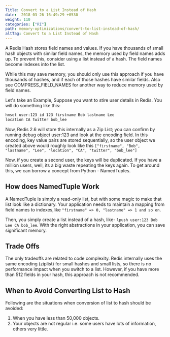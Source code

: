 ```yaml
---
Title: Convert to a List Instead of Hash
date:  2018-03-26 16:49:29 +0530
weight: 110
categories: ["RI"]
path: memory-optimizations/convert-to-list-instead-of-hash/
altTag: Convert to a List Instead of Hash
---
```

A Redis Hash stores field names and values. If you have thousands of small hash objects with similar field names, the memory used by field names adds up. To prevent this, consider using a list instead of a hash. The field names become indexes into the list.

While this may save memory, you should only use this approach if you have thousands of hashes, and if each of those hashes have similar fields. Also see COMPRESS_FIELD_NAMES for another way to reduce memory used by field names.

Let's take an Example, Suppose you want to stire user details in Redis. You will do something like this:

```bash
hmset user:123 id 123 firstname Bob lastname Lee
location CA twitter bob_lee
```

Now, Redis 2.6 will store this internally as a Zip List; you can confirm by running debug object user:123 and look at the encoding field. In this encoding, key value pairs are stored sequentially, so the user object we created above would roughly look like this ``["firstname", "Bob", "lastname", "Lee", "location", "CA", "twitter", "bob_lee"]``

Now, if you create a second user, the keys will be duplicated. If you have a million users, well, its a big waste repeating the keys again. To get around this, we can borrow a concept from Python - NamedTuples.

## How does NamedTuple Work

A NamedTuple is simply a read-only list, but with some magic to make that list look like a dictionary. Your application needs to maintain a mapping from field names to indexes,like
`"firstname" => 0, "lastname" => 1 and so on`.

Then, you simply create a list instead of a hash, like- `lpush user:123 Bob Lee CA bob_lee`. With the right abstractions in your application, you can save significant memory.

## Trade Offs

The only tradeoffs are related to code complexity. Redis internally uses the same encoding (ziplist) for small hashes and small lists, so there is no performance impact when you switch to a list. However, if you have more than 512 fields in your hash, this approach is not recommended.

## When to Avoid Converting List to Hash

Following are the situations when conversion of list to hash should be avoided:

1. When you have less than 50,000 objects.
1. Your objects are not regular i.e. some users have lots of information, others very little.
